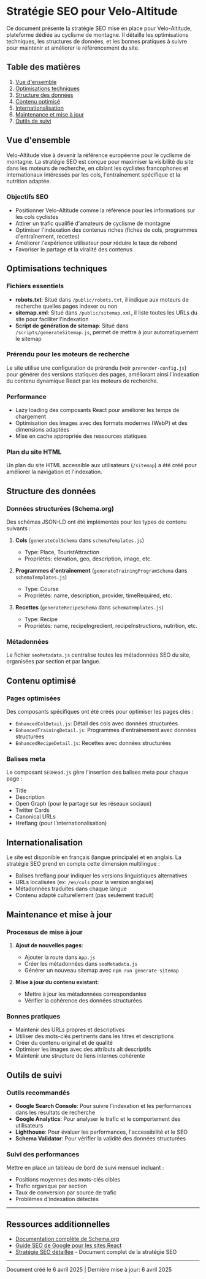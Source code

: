 # Stratégie SEO pour Velo-Altitude

Ce document présente la stratégie SEO mise en place pour Velo-Altitude, plateforme dédiée au cyclisme de montagne. Il détaille les optimisations techniques, les structures de données, et les bonnes pratiques à suivre pour maintenir et améliorer le référencement du site.

## Table des matières

1. [Vue d'ensemble](#vue-densemble)
2. [Optimisations techniques](#optimisations-techniques)
3. [Structure des données](#structure-des-données)
4. [Contenu optimisé](#contenu-optimisé)
5. [Internationalisation](#internationalisation)
6. [Maintenance et mise à jour](#maintenance-et-mise-à-jour)
7. [Outils de suivi](#outils-de-suivi)

## Vue d'ensemble

Velo-Altitude vise à devenir la référence européenne pour le cyclisme de montagne. La stratégie SEO est conçue pour maximiser la visibilité du site dans les moteurs de recherche, en ciblant les cyclistes francophones et internationaux intéressés par les cols, l'entraînement spécifique et la nutrition adaptée.

### Objectifs SEO

- Positionner Velo-Altitude comme la référence pour les informations sur les cols cyclistes
- Attirer un trafic qualifié d'amateurs de cyclisme de montagne
- Optimiser l'indexation des contenus riches (fiches de cols, programmes d'entraînement, recettes)
- Améliorer l'expérience utilisateur pour réduire le taux de rebond
- Favoriser le partage et la viralité des contenus

## Optimisations techniques

### Fichiers essentiels

- **robots.txt**: Situé dans `/public/robots.txt`, il indique aux moteurs de recherche quelles pages indexer ou non
- **sitemap.xml**: Situé dans `/public/sitemap.xml`, il liste toutes les URLs du site pour faciliter l'indexation
- **Script de génération de sitemap**: Situé dans `/scripts/generateSitemap.js`, permet de mettre à jour automatiquement le sitemap

### Prérendu pour les moteurs de recherche

Le site utilise une configuration de prérendu (voir `prerender-config.js`) pour générer des versions statiques des pages, améliorant ainsi l'indexation du contenu dynamique React par les moteurs de recherche.

### Performance

- Lazy loading des composants React pour améliorer les temps de chargement
- Optimisation des images avec des formats modernes (WebP) et des dimensions adaptées
- Mise en cache appropriée des ressources statiques

### Plan du site HTML

Un plan du site HTML accessible aux utilisateurs (`/sitemap`) a été créé pour améliorer la navigation et l'indexation.

## Structure des données

### Données structurées (Schema.org)

Des schémas JSON-LD ont été implémentés pour les types de contenu suivants :

1. **Cols** (`generateColSchema` dans `schemaTemplates.js`)
   - Type: Place, TouristAttraction
   - Propriétés: elevation, geo, description, image, etc.

2. **Programmes d'entraînement** (`generateTrainingProgramSchema` dans `schemaTemplates.js`)
   - Type: Course
   - Propriétés: name, description, provider, timeRequired, etc.

3. **Recettes** (`generateRecipeSchema` dans `schemaTemplates.js`)
   - Type: Recipe
   - Propriétés: name, recipeIngredient, recipeInstructions, nutrition, etc.

### Métadonnées

Le fichier `seoMetadata.js` centralise toutes les métadonnées SEO du site, organisées par section et par langue.

## Contenu optimisé

### Pages optimisées

Des composants spécifiques ont été créés pour optimiser les pages clés :

- `EnhancedColDetail.js`: Détail des cols avec données structurées
- `EnhancedTrainingDetail.js`: Programmes d'entraînement avec données structurées
- `EnhancedRecipeDetail.js`: Recettes avec données structurées

### Balises meta

Le composant `SEOHead.js` gère l'insertion des balises meta pour chaque page :
- Title
- Description
- Open Graph (pour le partage sur les réseaux sociaux)
- Twitter Cards
- Canonical URLs
- Hreflang (pour l'internationalisation)

## Internationalisation

Le site est disponible en français (langue principale) et en anglais. La stratégie SEO prend en compte cette dimension multilingue :

- Balises hreflang pour indiquer les versions linguistiques alternatives
- URLs localisées (ex: `/en/cols` pour la version anglaise)
- Métadonnées traduites dans chaque langue
- Contenu adapté culturellement (pas seulement traduit)

## Maintenance et mise à jour

### Processus de mise à jour

1. **Ajout de nouvelles pages**:
   - Ajouter la route dans `App.js`
   - Créer les métadonnées dans `seoMetadata.js`
   - Générer un nouveau sitemap avec `npm run generate-sitemap`

2. **Mise à jour du contenu existant**:
   - Mettre à jour les métadonnées correspondantes
   - Vérifier la cohérence des données structurées

### Bonnes pratiques

- Maintenir des URLs propres et descriptives
- Utiliser des mots-clés pertinents dans les titres et descriptions
- Créer du contenu original et de qualité
- Optimiser les images avec des attributs alt descriptifs
- Maintenir une structure de liens internes cohérente

## Outils de suivi

### Outils recommandés

- **Google Search Console**: Pour suivre l'indexation et les performances dans les résultats de recherche
- **Google Analytics**: Pour analyser le trafic et le comportement des utilisateurs
- **Lighthouse**: Pour évaluer les performances, l'accessibilité et le SEO
- **Schema Validator**: Pour vérifier la validité des données structurées

### Suivi des performances

Mettre en place un tableau de bord de suivi mensuel incluant :
- Positions moyennes des mots-clés cibles
- Trafic organique par section
- Taux de conversion par source de trafic
- Problèmes d'indexation détectés

---

## Ressources additionnelles

- [Documentation complète de Schema.org](https://schema.org/docs/full.html)
- [Guide SEO de Google pour les sites React](https://developers.google.com/search/docs/guides/javascript-seo-basics)
- [Stratégie SEO détaillée](./STRATEGIE_SEO.md) - Document complet de la stratégie SEO

---

Document créé le 6 avril 2025 | Dernière mise à jour: 6 avril 2025
